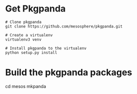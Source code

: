 # Get Pkgpanda

```
# Clone pkgpanda
git clone https://github.com/mesosphere/pkgpanda.git

# Create a virtualenv
virtualenv3 venv

# Install pkgpanda to the virtualenv
python setup.py install
```

# Build the pkgpanda packages
cd mesos
mkpanda
